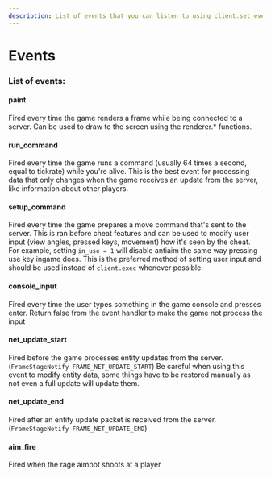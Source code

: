 ```yaml
---
description: List of events that you can listen to using client.set_event_callback
---
```

# Events

### List of events:
#### paint

Fired every time the game renders a frame while being connected to a server. Can be used to draw to the screen using the renderer.* functions.

#### run_command

Fired every time the game runs a command (usually 64 times a second, equal to tickrate) while you're alive. This is the best event for processing data that only changes when the game receives an update from the server, like information about other players.

#### setup_command

Fired every time the game prepares a move command that's sent to the server. This is ran before cheat features and can be used to modify user input (view angles, pressed keys, movement) how it's seen by the cheat. For example, setting `in_use = 1` will disable antiaim the same way pressing use key ingame does. This is the preferred method of setting user input and should be used instead of `client.exec` whenever possible.

#### console_input

Fired every time the user types something in the game console and presses enter. Return false from the event handler to make the game not process the input

#### net_update_start

Fired before the game processes entity updates from the server. (`FrameStageNotify FRAME_NET_UPDATE_START`) Be careful when using this event to modify entity data, some things have to be restored manually as not even a full update will update them.

#### net_update_end

Fired after an entity update packet is received from the server. (`FrameStageNotify FRAME_NET_UPDATE_END`)

#### aim_fire

Fired when the rage aimbot shoots at a player

